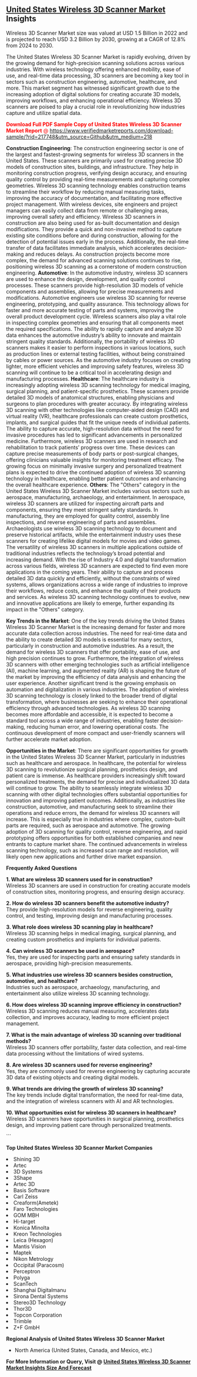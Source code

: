 <h2><a href="https://www.verifiedmarketreports.com/download-sample/?rid=217748&amp;utm_source=Github&amp;utm_medium=218" target="_blank">United States Wireless 3D Scanner Market</a> Insights</h2><p>Wireless 3D Scanner Market size was valued at USD 1.5 Billion in 2022 and is projected to reach USD 3.2 Billion by 2030, growing at a CAGR of 12.8% from 2024 to 2030.</p><p> <p>The United States Wireless 3D Scanner Market is rapidly evolving, driven by the growing demand for high-precision scanning solutions across various industries. With wireless technology offering enhanced mobility, ease of use, and real-time data processing, 3D scanners are becoming a key tool in sectors such as construction engineering, automotive, healthcare, and more. This market segment has witnessed significant growth due to the increasing adoption of digital solutions for creating accurate 3D models, improving workflows, and enhancing operational efficiency. Wireless 3D scanners are poised to play a crucial role in revolutionizing how industries capture and utilize spatial data.</p> <p><p><span class=""><span style="color: #ff0000;"><strong>Download Full PDF Sample Copy of United States Wireless 3D Scanner Market Report</strong> @ </span><a href="https://www.verifiedmarketreports.com/download-sample/?rid=217748&amp;utm_source=Github&amp;utm_medium=218" target="_blank">https://www.verifiedmarketreports.com/download-sample/?rid=217748&amp;utm_source=Github&amp;utm_medium=218</a></span></p></p> <p><strong>Construction Engineering</strong>: The construction engineering sector is one of the largest and fastest-growing segments for wireless 3D scanners in the United States. These scanners are primarily used for creating precise 3D models of construction sites, buildings, and infrastructure. They help in monitoring construction progress, verifying design accuracy, and ensuring quality control by providing real-time measurements and capturing complex geometries. Wireless 3D scanning technology enables construction teams to streamline their workflow by reducing manual measuring tasks, improving the accuracy of documentation, and facilitating more effective project management. With wireless devices, site engineers and project managers can easily collect data from remote or challenging areas, improving overall safety and efficiency. Wireless 3D scanners in construction are also being used for as-built documentation and design modifications. They provide a quick and non-invasive method to capture existing site conditions before and during construction, allowing for the detection of potential issues early in the process. Additionally, the real-time transfer of data facilitates immediate analysis, which accelerates decision-making and reduces delays. As construction projects become more complex, the demand for advanced scanning solutions continues to rise, positioning wireless 3D scanning as a cornerstone of modern construction engineering. <strong>Automotive</strong>: In the automotive industry, wireless 3D scanners are used to enhance the design, development, and quality control processes. These scanners provide high-resolution 3D models of vehicle components and assemblies, allowing for precise measurements and modifications. Automotive engineers use wireless 3D scanning for reverse engineering, prototyping, and quality assurance. This technology allows for faster and more accurate testing of parts and systems, improving the overall product development cycle. Wireless scanners also play a vital role in inspecting complex geometries and ensuring that all components meet the required specifications. The ability to rapidly capture and analyze 3D data enhances the automotive industry’s ability to innovate and maintain stringent quality standards. Additionally, the portability of wireless 3D scanners makes it easier to perform inspections in various locations, such as production lines or external testing facilities, without being constrained by cables or power sources. As the automotive industry focuses on creating lighter, more efficient vehicles and improving safety features, wireless 3D scanning will continue to be a critical tool in accelerating design and manufacturing processes. <strong>Healthcare</strong>: The healthcare industry is increasingly adopting wireless 3D scanning technology for medical imaging, surgical planning, and patient-specific prosthetics. These scanners provide detailed 3D models of anatomical structures, enabling physicians and surgeons to plan procedures with greater accuracy. By integrating wireless 3D scanning with other technologies like computer-aided design (CAD) and virtual reality (VR), healthcare professionals can create custom prosthetics, implants, and surgical guides that fit the unique needs of individual patients. The ability to capture accurate, high-resolution data without the need for invasive procedures has led to significant advancements in personalized medicine. Furthermore, wireless 3D scanners are used in research and rehabilitation to track patients’ progress over time. These devices can capture precise measurements of body parts or post-surgical changes, offering clinicians valuable insights for monitoring treatment efficacy. The growing focus on minimally invasive surgery and personalized treatment plans is expected to drive the continued adoption of wireless 3D scanning technology in healthcare, enabling better patient outcomes and enhancing the overall healthcare experience. <strong>Others</strong>: The "Others" category in the United States Wireless 3D Scanner Market includes various sectors such as aerospace, manufacturing, archaeology, and entertainment. In aerospace, wireless 3D scanners are utilized for inspecting aircraft parts and components, ensuring they meet stringent safety standards. In manufacturing, they are employed for quality control, assembly line inspections, and reverse engineering of parts and assemblies. Archaeologists use wireless 3D scanning technology to document and preserve historical artifacts, while the entertainment industry uses these scanners for creating lifelike digital models for movies and video games. The versatility of wireless 3D scanners in multiple applications outside of traditional industries reflects the technology’s broad potential and increasing demand. With the rise of Industry 4.0 and digital transformation across various fields, wireless 3D scanners are expected to find even more applications in the coming years. Their ability to capture and process detailed 3D data quickly and efficiently, without the constraints of wired systems, allows organizations across a wide range of industries to improve their workflows, reduce costs, and enhance the quality of their products and services. As wireless 3D scanning technology continues to evolve, new and innovative applications are likely to emerge, further expanding its impact in the "Others" category. <p><strong>Key Trends in the Market</strong>: One of the key trends driving the United States Wireless 3D Scanner Market is the increasing demand for faster and more accurate data collection across industries. The need for real-time data and the ability to create detailed 3D models is essential for many sectors, particularly in construction and automotive industries. As a result, the demand for wireless 3D scanners that offer portability, ease of use, and high precision continues to grow. Furthermore, the integration of wireless 3D scanners with other emerging technologies such as artificial intelligence (AI), machine learning, and augmented reality (AR) is shaping the future of the market by improving the efficiency of data analysis and enhancing the user experience. Another significant trend is the growing emphasis on automation and digitalization in various industries. The adoption of wireless 3D scanning technology is closely linked to the broader trend of digital transformation, where businesses are seeking to enhance their operational efficiency through advanced technologies. As wireless 3D scanning becomes more affordable and accessible, it is expected to become a standard tool across a wide range of industries, enabling faster decision-making, reducing human error, and lowering operational costs. The continuous development of more compact and user-friendly scanners will further accelerate market adoption. <p><strong>Opportunities in the Market</strong>: There are significant opportunities for growth in the United States Wireless 3D Scanner Market, particularly in industries such as healthcare and aerospace. In healthcare, the potential for wireless 3D scanning to revolutionize surgical planning, prosthetics design, and patient care is immense. As healthcare providers increasingly shift toward personalized treatments, the demand for precise and individualized 3D data will continue to grow. The ability to seamlessly integrate wireless 3D scanning with other digital technologies offers substantial opportunities for innovation and improving patient outcomes. Additionally, as industries like construction, automotive, and manufacturing seek to streamline their operations and reduce errors, the demand for wireless 3D scanners will increase. This is especially true in industries where complex, custom-built parts are required, such as aerospace and automotive. The growing adoption of 3D scanning for quality control, reverse engineering, and rapid prototyping offers opportunities for both established companies and new entrants to capture market share. The continued advancements in wireless scanning technology, such as increased scan range and resolution, will likely open new applications and further drive market expansion. <p><strong>Frequently Asked Questions</strong></p> <p><strong>1. What are wireless 3D scanners used for in construction?</strong><br>Wireless 3D scanners are used in construction for creating accurate models of construction sites, monitoring progress, and ensuring design accuracy.</p> <p><strong>2. How do wireless 3D scanners benefit the automotive industry?</strong><br>They provide high-resolution models for reverse engineering, quality control, and testing, improving design and manufacturing processes.</p> <p><strong>3. What role does wireless 3D scanning play in healthcare?</strong><br>Wireless 3D scanning helps in medical imaging, surgical planning, and creating custom prosthetics and implants for individual patients.</p> <p><strong>4. Can wireless 3D scanners be used in aerospace?</strong><br>Yes, they are used for inspecting parts and ensuring safety standards in aerospace, providing high-precision measurements.</p> <p><strong>5. What industries use wireless 3D scanners besides construction, automotive, and healthcare?</strong><br>Industries such as aerospace, archaeology, manufacturing, and entertainment also utilize wireless 3D scanning technology.</p> <p><strong>6. How does wireless 3D scanning improve efficiency in construction?</strong><br>Wireless 3D scanning reduces manual measuring, accelerates data collection, and improves accuracy, leading to more efficient project management.</p> <p><strong>7. What is the main advantage of wireless 3D scanning over traditional methods?</strong><br>Wireless 3D scanners offer portability, faster data collection, and real-time data processing without the limitations of wired systems.</p> <p><strong>8. Are wireless 3D scanners used for reverse engineering?</strong><br>Yes, they are commonly used for reverse engineering by capturing accurate 3D data of existing objects and creating digital models.</p> <p><strong>9. What trends are driving the growth of wireless 3D scanning?</strong><br>The key trends include digital transformation, the need for real-time data, and the integration of wireless scanners with AI and AR technologies.</p> <p><strong>10. What opportunities exist for wireless 3D scanners in healthcare?</strong><br>Wireless 3D scanners have opportunities in surgical planning, prosthetics design, and improving patient care through personalized treatments.</p> ```</p><p><strong>Top United States Wireless 3D Scanner Market Companies</strong></p><div data-test-id=""><p><li>Shining 3D</li><li> Artec</li><li> 3D Systems</li><li> 3Shape</li><li> Artec 3D</li><li> Basis Software</li><li> Carl Zeiss</li><li> Creaform(Ametek)</li><li> Faro Technologies</li><li> GOM MBH</li><li> Hi-target</li><li> Konica Minolta</li><li> Kreon Technologies</li><li> Leica (Hexagon)</li><li> Mantis Vision</li><li> Maptek</li><li> Nikon Metrology</li><li> Occipital (Paracosm)</li><li> Perceptron</li><li> Polyga</li><li> ScanTech</li><li> Shanghai Digitalmanu</li><li> Sirona Dental Systems</li><li> Stereo3D Technology</li><li> Thor3D</li><li> Topcon Corporation</li><li> Trimble</li><li> Z+F GmbH</li></p><div><strong>Regional Analysis of&nbsp;United States Wireless 3D Scanner Market</strong></div><ul><li dir="ltr"><p dir="ltr">North America&nbsp;(United States, Canada, and Mexico, etc.)</p></li></ul><p><strong>For More Information or Query, Visit @&nbsp;</strong><strong><a href="https://www.verifiedmarketreports.com/product/wireless-3d-scanner-market/?utm_source=Github&amp;utm_medium=218" target="_blank">United States Wireless 3D Scanner Market Insights Size And Forecast</a></strong></p></div>

